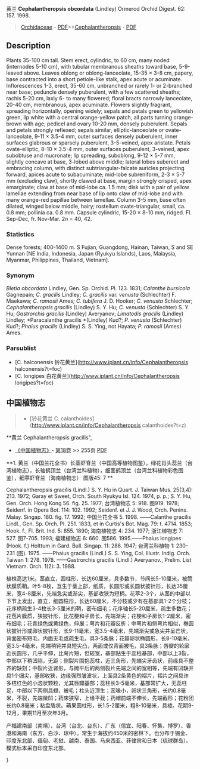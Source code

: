黄兰 **Cephalantheropsis obcordata** (Lindley) Ormerod Orchid Digest. 62: 157. 1998.

> [Orchidaceae](http://www.iplant.cn/info/Orchidaceae?t=foc) - [PDF](http://www.iplant.cn/foc/pdf/Orchidaceae.pdf)>>[Cephalantheropsis](http://www.iplant.cn/info/Cephalantheropsis?t=foc) - [PDF](http://www.iplant.cn/foc/pdf/Cephalantheropsis.pdf)

## Description

Plants 35-100 cm tall. Stem erect, cylindric, to 60 cm, many noded (internodes 5-10 cm), with tubular membranous sheaths toward base, 5-9-leaved above. Leaves oblong or oblong-lanceolate, 15-35 × 3-8 cm, papery, base contracted into a short petiole-like stalk, apex acute or acuminate. Inflorescences 1-3, erect, 35-60 cm, unbranched or rarely 1- or 2-branched near base; peduncle densely puberulent, with a few scattered sheaths; rachis 5-20 cm, laxly 6- to many flowered; floral bracts narrowly lanceolate, 20-40 cm, membranous, apex acuminate. Flowers slightly fragrant, spreading horizontally, opening widely; sepals and petals green to yellowish green, lip white with a central orange-yellow patch, all parts turning orange-brown with age; pedicel and ovary 10-20 mm, densely puberulent. Sepals and petals strongly reflexed; sepals similar, elliptic-lanceolate or ovate-lanceolate, 9-11 × 3.5-4 mm, outer surfaces densely puberulent, inner surfaces glabrous or sparsely puberulent, 3-5-veined, apex aristate. Petals ovate-elliptic, 8-10 × 3.5-4 mm, outer surfaces puberulent, 3-veined, apex subobtuse and mucronate; lip spreading, suboblong, 9-12 × 5-7 mm, slightly concave at base, 3-lobed above middle; lateral lobes suberect and embracing column, with distinct subtriangular-falcate auricles projecting forward, apices acute to subacuminate; mid-lobe subreniform, 2-3 × 5-7 mm (excluding claw), shortly clawed at base, margin strongly crisped, apex emarginate; claw at base of mid-lobe ca. 1.5 mm; disk with a pair of yellow lamellae extending from near base of lip onto claw of mid-lobe and with many orange-red papillae between lamellae. Column 3-5 mm, base often dilated, winged below middle, hairy; rostellum ovate-triangular, small, ca. 0.8 mm; pollinia ca. 0.8 mm. Capsule cylindric, 15-20 × 8-10 mm, ridged. Fl. Sep-Dec, fr. Nov-Mar. 2*n* = 40, 42.

### Statistics
Dense forests; 400-1400 m. S Fujian, Guangdong, Hainan, Taiwan, S and SE Yunnan [NE India, Indonesia, Japan (Ryukyu Islands), Laos, Malaysia, Myanmar, Philippines, Thailand, Vietnam].

### Synonym
*Bletia obcordata* Lindley, Gen. Sp. Orchid. Pl. 123. 1831; *Calanthe bursicola* Gagnepain; *C. gracilis* Lindley; *C. gracilis* var. *venusta* (Schlechter) F. Maekawa; *C. ramosii* Ames; *C. tubifera* J. D. Hooker; *C. venusta* Schlechter; *Cephalantheropsis gracilis* (Lindley) S. Y. Hu; *C. venusta* (Schlechter) S. Y. Hu; *Gastrorchis gracilis* (Lindley) Averyanov; *Limatodis gracilis* (Lindley) Lindley; *Paracalanthe gracilis *(Lindley) Kud?; *P. venusta* (Schlechter) Kud?; *Phaius gracilis* (Lindley) S. S. Ying, not Hayata; *P. ramosii* (Ames) Ames.

### Parsublist

* [C.  halconensis  铃花黄兰](http://www.iplant.cn/info/Cephalantheropsis halconensis?t=foc)
* [C.  longipes  白花黄兰](http://www.iplant.cn/info/Cephalantheropsis longipes?t=foc)

## 中国植物志

> * [铃花黄兰  C.  calanthoides](http://www.iplant.cn/info/Cephalantheropsis calanthoides?t=z)

**黄兰 Cephalantheropsis gracilis",

* [《中国植物志》](http://www.iplant.cn/frps)- [第18卷](http://www.iplant.cn/frps/vol/18) >> 255页 [PDF](http://www.iplant.cn/frps/pdf/18/255.pdf)

**1. 黄兰（中国兰花全书）长茎虾脊兰（中国高等植物图鉴），绿花肖头蕊兰（台湾植物志），长轴鹤顶兰（台湾兰科植物），细茎鹤顶兰（台湾兰科植物彩色图鉴），细葶虾脊兰（海南植物志）  图版45: 7 **

Cephalantheropsis gracilis (Lindl.) S. Y. Hu in Quart. J. Taiwan Mus. 25(3,4): 213. 1972; Garay et Sweet, Orch. South Ryukyu Isl. 124. 1974, p. p.; S. Y. Hu, Gen. Orch. Hong Kong 56. fig. 25. 1977; 台湾植物志 5: 918. 图919. 1978; Seidenf. in Opera Bot. 114: 102. 1992; Seidenf. et J. J. Wood, Orch. Penins. Malay. Singap. 180. fig. 17. 1992; 中国兰花全书 5. 1998. ——Calanthe gracilis Lindl., Gen. Sp. Orch. Pl. 251. 1833, et in Curtis's Bot. Mag. 79: t. 4714. 1853; Hook. f., Fl. Brit. Ind. 5: 855. 1890; 海南植物志 4: 234. 1977; 浙江植物志 7: 527. 图7-705. 1993; 福建植物志 6: 660. 图586. 1995.——Phaius longipes (Hook. f.) Holttum in Gard. Bull. Singap. 11: 286. 1947; 台湾兰科植物 1: 230-231 (图). 1975. ——Phaius gracilis (Lindl.) S. S. Ying, Col. Illustr. Indig. Orch. Taiwan 1: 278. 1978. ——Gastrorchis gracilis (Lindl.) Averyanov., Prelim. List Vietnam. Orch. 1(2): 3. 1988. 

植株高达1米。茎直立，圆柱形，长达60厘米，具多数节，节间长5-10厘米，被筒状膜质鞘。叶5-8枚，互生于茎上部，纸质，长圆形或长圆状披针形，长达35厘米，宽4-8厘米，先端急尖或渐尖，基部收狭为短柄。花葶2-3个，从茎的中部以下节上发出，直立，细圆柱形，长达60厘米，不分枝或少有在基部具1-2个分枝；花序柄疏生3-4枚长3-5厘米的鞘，密布细毛；花序轴长5-20厘米，疏生多数花；花苞片膜质，狭披针形，比花梗和子房长，先端渐尖；花梗和子房长1-2厘米，密布细毛；花青绿色或黄绿色，伸展；萼片和花瓣反折；中萼片和侧萼片相似，椭圆状披针形或卵状披针形，长9-11毫米，宽3.5-4毫米，先端渐尖或急尖并呈芒状，背面密布短毛，内面无毛或疏生毛，具3-5条脉；花瓣卵状椭圆形，长8-10毫米，宽3.5-4毫米，先端稍钝并具短尖凸，两面或仅背面被毛，具3条脉；唇瓣的轮廓近长圆形，几乎平伸，比萼片短，但较宽，基部贴生于蕊柱基部，中部以上3裂，中部以下稍凹陷，无距；侧裂片围抱蕊柱，近三角形，先端尖牙齿状，前缘具不整齐的缺刻；中裂片近肾形，与摊平后的两侧裂片先端之间的宽相等，先端有凹缺并具1个细尖，基部收狭，边缘强烈皱波状，上面具2条黄色的褶片，褶片之间具许多桔红色的小泡状颗粒，尤其唇瓣基部；蕊柱长3-5毫米，基部常扩大，无蕊柱足，中部以下两侧具翅，被毛；柱头近顶生；蕊喙小，卵状三角形，长约0.8毫米，不裂，先端微凹；药床狭窄，上缘平截；药帽前端不伸长，先端截形；花粉团长约0.8毫米；粘盘盾状。蒴果圆柱形，长1.5-2厘米，粗8-10毫米，具棱。花期9-12月，果期11月至次年3月。

产福建南部（南靖）、台湾（台北、台东）、广东（信宜、阳春、怀集、博罗）、香港和海南（东方、白沙、琼中）。常生于海拔约450米的密林下。也分布于锡金、印度东北部、缅甸、老挝、越南、泰国、马来西亚、菲律宾和日本（琉球群岛）。模式标本采自印度东北部。

}